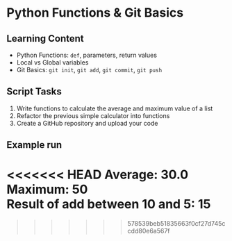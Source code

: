 # Python Functions & Git Basics

## Learning Content
- Python Functions: `def`, parameters, return values  
- Local vs Global variables  
- Git Basics: `git init`, `git add`, `git commit`, `git push`  

## Script Tasks
1. Write functions to calculate the average and maximum value of a list  
2. Refactor the previous simple calculator into functions  
3. Create a GitHub repository and upload your code  

##  Example run
<<<<<<< HEAD
Average: 30.0  
Maximum: 50  
Result of add between 10 and 5: 15  
=======
>>>>>>> 578539beb51835663f0cf27d745ccdd80e6a567f
